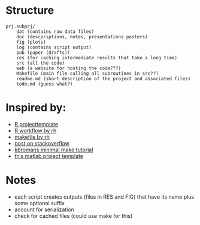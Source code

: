 # Structure
```
prj.subprj/
	dat (contains raw data files)
	doc (descpriptions, notes, presentations posters)
	fig (plots)
	log (contains script output)
	pub (paper (drafts))
	res (for caching intermediate results that take a long time)
	src (all the code)
    web (a website for hosting the code???)
	Makefile (main file calling all subroutines in src??)
	readme.md (short description of the project and associated files)
	todo.md (guess what?)
```

# Inspired by:
- [R projecttemplate](http://projecttemplate.net/gettingstarted.html)   
- [R workflow by rh](http://robjhyndman.com/hyndsight/workflow-in-r/)   
- [makefile by rh](http://robjhyndman.com/hyndsight/makefiles/)
- [post on stackoverflow](http://stackoverflow.com/questions/1429907/workflow-for-statistical-analysis-and-report-writing)
- [kbromans minimal make tutorial](http://kbroman.org/minimalmake/)
- [this matlab project template](https://github.com/speredenn/matlab-project-template)

# Notes	
- each script creates outputs (files in RES and FIG) that have its name plus some optional suffix 
- account for serialization
- check for cached files (could use make for this)
